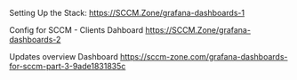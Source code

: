 Setting Up the Stack:
https://SCCM.Zone/grafana-dashboards-1

Config for SCCM - Clients Dahboard
https://SCCM.Zone/grafana-dashboards-2

Updates overview Dashboard 
https://sccm-zone.com/grafana-dashboards-for-sccm-part-3-9ade1831835c
